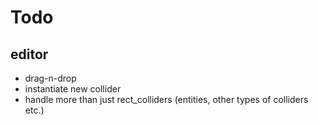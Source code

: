 # Todo

## editor

- drag-n-drop
- instantiate new collider
- handle more than just rect_colliders (entities, other types of colliders etc.)
